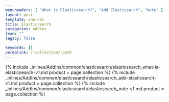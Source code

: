 ```yaml
---
menuheaders: [ "What is Elasticsearch?", "Add Elasticearch", "Note" ]
layout: post
template: one-col
title: Elasticsearch
categories: addins
lead: ""
legacy: false

keywords: []
permalink: /:collection/:path
---
```





<a href="#what-is-elasticsearch"></a>{% include _inlines/AddIns/common/elasticsearch/elasticsearch_what-is-elasticsearch-v1.md  product = page.collection %}
<a href="#add-elasticearch"></a>{% include _inlines/AddIns/common/elasticsearch/elasticsearch_add-elasticearch-v1.md  product = page.collection %}
<a href="#note"></a>{% include _inlines/AddIns/common/elasticsearch/elasticsearch_note-v1.md  product = page.collection %}